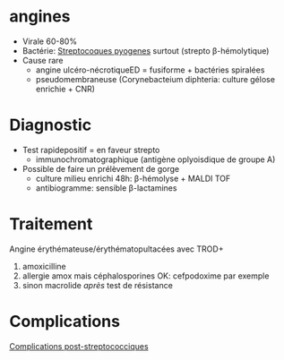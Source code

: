 # angines



- Virale 60-80% 
- Bactérie: [Streptocoques pyogenes](#streptocoques-pyogenesnorgmd) surtout (strepto β-hémolytique) 
- Cause rare
    - angine ulcéro-nécrotiqueED = fusiforme + bactéries spiralées 
    - pseudomembraneuse (Corynebacteium diphteria: culture gélose enrichie + CNR) 


# Diagnostic


- Test rapidepositif = en faveur strepto 
    - immunochromatographique (antigène oplyoisdique de groupe A) 
- Possible de faire un prélèvement de gorge 
    - culture milieu enrichi 48h: β-hémolyse + MALDI TOF 
    - antibiogramme: sensible β-lactamines 


# Traitement


Angine érythémateuse/érythématopultacées avec TROD+ 

1. amoxicilline 
2. allergie amox mais céphalosporines OK: cefpodoxime par exemple 
3. sinon macrolide _après_ test de résistance 


# Complications


[Complications post-streptococciques]($/streptocoques%20pyogenes.md#complications-post-streptococciques)
